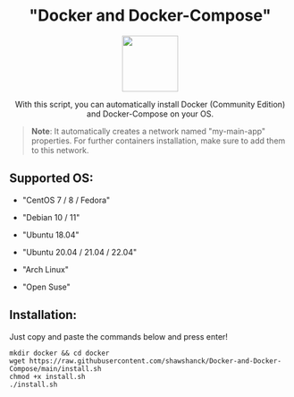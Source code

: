 <h1 align="center">"Docker and Docker-Compose"</h1>

<p align="center">
<img src="https://cdn-images.imagevenue.com/e7/80/31/ME16PVAZ_o.png" width="100">
<br>
</p>

<p align="center">With this script, you can automatically install Docker (Community Edition) and Docker-Compose on your OS.</p>

>**Note**: It automatically creates a network named "my-main-app" properties. For further containers installation, make sure to add them to this network.

<h2>Supported OS:</h2>

* "CentOS 7 / 8 / Fedora"

* "Debian 10 / 11"

* "Ubuntu 18.04"

* "Ubuntu 20.04 / 21.04 / 22.04"

* "Arch Linux"

* "Open Suse"

<h2>Installation:</h2>

Just copy and paste the commands below and press enter!

```
mkdir docker && cd docker
wget https://raw.githubusercontent.com/shawshanck/Docker-and-Docker-Compose/main/install.sh
chmod +x install.sh
./install.sh
```


